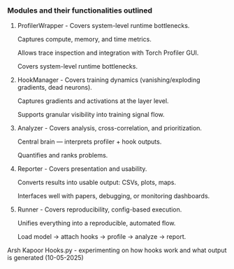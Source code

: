 ### Modules and their functionalities outlined

1. ProfilerWrapper - Covers system-level runtime bottlenecks.

   Captures compute, memory, and time metrics.

   Allows trace inspection and integration with Torch Profiler GUI.

   Covers system-level runtime bottlenecks.

2. HookManager - Covers training dynamics (vanishing/exploding gradients, dead neurons).

   Captures gradients and activations at the layer level.

   Supports granular visibility into training signal flow.

3. Analyzer - Covers analysis, cross-correlation, and prioritization.

   Central brain — interprets profiler + hook outputs.

   Quantifies and ranks problems.

4. Reporter - Covers presentation and usability.

   Converts results into usable output: CSVs, plots, maps.

   Interfaces well with papers, debugging, or monitoring dashboards.

5. Runner - Covers reproducibility, config-based execution.

   Unifies everything into a reproducible, automated flow.

   Load model → attach hooks → profile → analyze → report.


Arsh Kapoor
Hooks.py - experimenting on how hooks work and what output is generated (10-05-2025)
